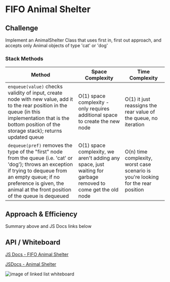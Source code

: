 # FIFO Animal Shelter

## Challenge

Implement an AnimalShelter Class that uses first in, first out approach, and accepts only Animal objects of type 'cat' or 'dog'

### Stack Methods

Method | Space Complexity | Time Complexity
------ | ---------------- | ---------------
```enqueue(value)``` checks validity of input, create node with new value, add it to the rear position in the queue (in this implementation that is the bottom position of the storage stack); returns updated queue | O(1) space complexity - only requires additional space to create the new node | O(1) it just reassigns the rear value of the queue, no iteration
```dequeue(pref)``` removes the type of the "first" node from the queue (i.e. 'cat' or 'dog'); throws an exception if trying to dequeue from an empty queue; if no preference is given, the animal at the front position of the queue is dequeued | O(1) space complexity, we aren't adding any space, just waiting for garbage removed to come get the old node | O(n) time complexity, worst case scenario is you're looking for the rear position

## Approach & Efficiency
Summary above and JS Docs links below

## API / Whiteboard

[JS Docs - FIFO Animal Shelter](https://annethor.github.io/data-structures-and-algorithms/out/fifo-animal-shelter.js.html)

[JSDocs - Animal Shelter](https://annethor.github.io/data-structures-and-algorithms/out/AnimalShelter.js.html)

![image of linked list whiteboard](../../assets/fifo-animal-shelter.jpg)
